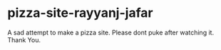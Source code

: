 # pizza-site-rayyanj-jafar
A sad attempt to make a pizza site. Please dont puke after watching it. Thank You.
